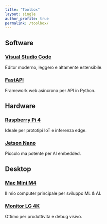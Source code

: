 ```yaml
---
title: "Toolbox"
layout: single
author_profile: true
permalink: /toolbox/
---
```


## Software

### [Visual Studio Code](/toolbox/vscode/)  
Editor moderno, leggero e altamente estensibile.

### [FastAPI](/toolbox/fastapi/)  
Framework web asincrono per API in Python.


## Hardware

### [Raspberry Pi 4](/toolbox/rpi4/)  
Ideale per prototipi IoT e inferenza edge.

### [Jetson Nano](/toolbox/jetson-nano/)  
Piccolo ma potente per AI embedded.

## Desktop

### [Mac Mini M4](/toolbox/mac-mini/)  
Il mio computer principale per sviluppo ML & AI.

### [Monitor LG 4K](/toolbox/monitor-lg/)  
Ottimo per produttività e debug visivo.


